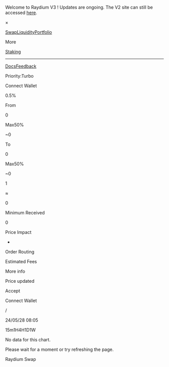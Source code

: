Welcome to Raydium V3 ! Updates are ongoing. The V2 site can still be accessed
[here](https://v2.raydium.io).

×

[](/swap/)

[Swap](/swap/)[Liquidity](/liquidity-pools/)[Portfolio](/portfolio/)

More

[Staking](/staking/)

* * *

[Docs](https://docs.raydium.io/raydium/)[Feedback](https://tally.so/r/n9WZZV)

[](https://twitter.com/RaydiumProtocol)[](https://t.me/raydiumprotocol)[](https://discord.com/invite/raydium)

Priority:Turbo

Connect Wallet

0.5%

From

0

Max50%

~0

To

0

Max50%

~0

1

≈

0

Minimum Received

0

Price Impact

-

Order Routing

Estimated Fees

More info

Price updated

Accept

Connect Wallet

/

24/05/28 08:05

15m1H4H1D1W

No data for this chart.

Please wait for a moment or try refreshing the page.

Raydium Swap


